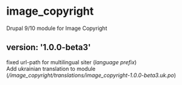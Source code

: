 # image_copyright
Drupal 9/10 module for Image Copyright

## version: '1.0.0-beta3'
fixed url-path for multilingual siter (_language prefix_)  
Add ukrainian translation to module (_/image_copyright/translations/image_copyright-1.0.0-beta3.uk.po_)
